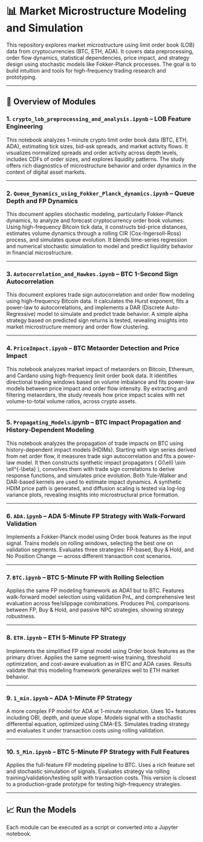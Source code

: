 # 📊 Market Microstructure Modeling and Simulation

This repository explores market microstructure using limit order book (LOB) data from cryptocurrencies (BTC, ETH, ADA). It covers data preprocessing, order flow dynamics, statistical dependencies, price impact, and strategy design using stochastic models like Fokker-Planck processes. The goal is to build intuition and tools for high-frequency trading research and prototyping.

---

## 📁 Overview of Modules

### 1. `crypto_lob_preprocessing_and_analysis.ipynb` – **LOB Feature Engineering**
This notebook analyzes 1-minute crypto limit order book data (BTC, ETH, ADA), estimating tick sizes, bid-ask spreads, and market activity flows. It visualizes normalized spreads and order activity across depth levels, includes CDFs of order sizes, and explores liquidity patterns. The study offers rich diagnostics of microstructure behavior and order dynamics in the context of digital asset markets. 

---

### 2. `Queue_Dynamics_using_Fokker_Planck_dynamics.ipynb` – **Queue Depth and FP Dynamics**
This document applies stochastic modeling, particularly Fokker-Planck dynamics, to analyze and forecast cryptocurrency order book volumes. Using high-frequency Bitcoin tick data, it constructs bid-price distances, estimates volume dynamics through a rolling CIR (Cox-Ingersoll-Ross) process, and simulates queue evolution. It blends time-series regression and numerical stochastic simulation to model and predict liquidity behavior in financial microstructure.

---

### 3. `Autocorrelation_and_Hawkes.ipynb` – **BTC 1-Second Sign Autocorrelation**
This document explores trade sign autocorrelation and order flow modeling using high-frequency Bitcoin data. It calculates the Hurst exponent, fits a power-law to autocorrelations, and implements a DAR (Discrete Auto-Regressive) model to simulate and predict trade behavior. A simple alpha strategy based on predicted sign returns is tested, revealing insights into market microstructure memory and order flow clustering.

---

### 4. `PriceImpact.ipynb` – **BTC Metaorder Detection and Price Impact**
This notebook analyzes market impact of metaorders on Bitcoin, Ethereum, and Cardano using high-frequency limit order book data. It identifies directional trading windows based on volume imbalance and fits power-law models between price impact and order flow intensity. By extracting and filtering metaorders, the study reveals how price impact scales with net volume-to-total volume ratios, across crypto assets. 

---


### 5. `Propagating_Models`.ipynb – **BTC Impact Propagation and History-Dependent Modeling**
This notebook analyzes the propagation of trade impacts on BTC using history-dependent impact models (HDIMs). Starting with sign series derived from net order flow, it measures trade sign autocorrelation and fits a power-law model. It then constructs synthetic impact propagators \( G(\ell) \sim \ell^{-\beta} \), convolves them with trade sign correlations to derive response functions, and simulates price evolution. Both Yule-Walker and DAR-based kernels are used to estimate impact dynamics. A synthetic HDIM price path is generated, and diffusion scaling is tested via log-log variance plots, revealing insights into microstructural price formation.

---

### 6. `ADA.ipynb` – **ADA 5-Minute FP Strategy with Walk-Forward Validation**
Implements a Fokker-Planck model using Order book features as the input signal. Trains models on rolling windows, selecting the best one on validation segments. Evaluates three strategies: FP-based, Buy & Hold, and No Position Change — across different transaction cost scenarios.

---

### 7. `BTC.ipynb` – **BTC 5-Minute FP with Rolling Selection**
Applies the same FP modeling framework as ADA1 but to BTC. Features walk-forward model selection using validation PnL, and comprehensive test evaluation across fee/slippage combinations. Produces PnL comparisons between FP, Buy & Hold, and passive NPC strategies, showing strategy robustness.

---

### 8. `ETH.ipynb` – **ETH 5-Minute FP Strategy**
Implements the simplified FP signal model using Order book features as the primary driver. Applies the same segment-wise training, threshold optimization, and cost-aware evaluation as in BTC and ADA cases. Results validate that this modeling framework generalizes well to ETH market behavior.

---

### 9. `1_min.ipynb` – **ADA 1-Minute FP Strategy**
A more complex FP model for ADA at 1-minute resolution. Uses 10+ features including OBI, depth, and queue slope. Models signal with a stochastic differential equation, optimized using CMA-ES. Simulates trading strategy and evaluates it under transaction costs using rolling validation.

---

### 10. `5_Min.ipynb` – **BTC 5-Minute FP Strategy with Full Features**
Applies the full-feature FP modeling pipeline to BTC. Uses a rich feature set and stochastic simulation of signals. Evaluates strategy via rolling training/validation/testing split with transaction costs. This version is closest to a production-grade prototype for testing high-frequency strategies.

---

## 📈 Run the Models

Each module can be executed as a script or converted into a Jupyter notebook.
